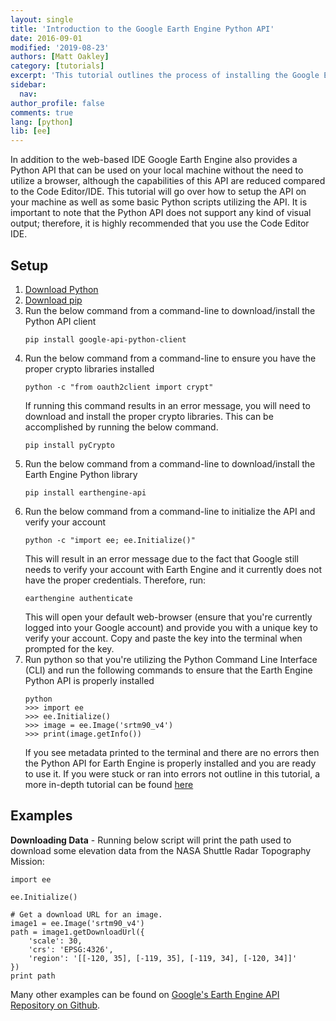 ```yaml
---
layout: single
title: 'Introduction to the Google Earth Engine Python API'
date: 2016-09-01
modified: '2019-08-23'
authors: [Matt Oakley]
category: [tutorials]
excerpt: 'This tutorial outlines the process of installing the Google Earth Engine Python API client.'
sidebar:
  nav:
author_profile: false
comments: true
lang: [python]
lib: [ee]
---
```


In addition to the web-based IDE Google Earth Engine also provides a Python API that can be used on your local machine without the need to utilize a browser, although the capabilities of this API are reduced compared to the Code Editor/IDE.
This tutorial will go over how to setup the API on your machine as well as some basic Python scripts utilizing the API. 
It is important to note that the Python API does not support any kind of visual output; therefore, it is highly recommended that you use the Code Editor IDE.

## Setup

1. [Download Python](https://www.python.org/downloads/)
2. [Download pip](https://pip.pypa.io/en/stable/installing/)
3. Run the below command from a command-line to download/install the Python API client
    ```
    pip install google-api-python-client
    ```
4. Run the below command from a command-line to ensure you have the proper crypto libraries installed
    ```
    python -c "from oauth2client import crypt"
    ```
    If running this command results in an error message, you will need to download and install the proper crypto libraries. This can be accomplished by running the below command.
    ```
    pip install pyCrypto
    ```
5. Run the below command from a command-line to download/install the Earth Engine Python library
    ```
    pip install earthengine-api
    ```
6. Run the below command from a command-line to initialize the API and verify your account
    ```
    python -c "import ee; ee.Initialize()"
    ```
    This will result in an error message due to the fact that Google still needs to verify your account with Earth Engine and it currently does not have the proper credentials. 
    Therefore, run:
    ```
    earthengine authenticate
    ```
    This will open your default web-browser (ensure that you're currently logged into your Google account) and provide you with a unique key to verify your account. 
    Copy and paste the key into the terminal when prompted for the key.
7. Run python so that you're utilizing the Python Command Line Interface (CLI) and run the following commands to ensure that the Earth Engine Python API is properly installed
    ```
    python
    >>> import ee
    >>> ee.Initialize()
    >>> image = ee.Image('srtm90_v4')
    >>> print(image.getInfo())
    ```
    If you see metadata printed to the terminal and there are no errors then the Python API for Earth Engine is properly installed and you are ready to use it. If you were stuck or ran into errors not outline in this tutorial, a more in-depth tutorial can be found [here](https://developers.google.com/earth-engine/python_install)
    
## Examples
**Downloading Data** - Running below script will print the path used to download some elevation data from the NASA Shuttle Radar Topography Mission:

```
import ee

ee.Initialize()

# Get a download URL for an image.
image1 = ee.Image('srtm90_v4')
path = image1.getDownloadUrl({
    'scale': 30,
    'crs': 'EPSG:4326',
    'region': '[[-120, 35], [-119, 35], [-119, 34], [-120, 34]]'
})
print path
```

Many other examples can be found on [Google's Earth Engine API Repository on Github](https://github.com/google/earthengine-api/tree/master/python/examples).



